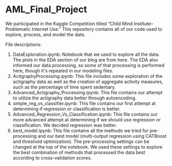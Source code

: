 # AML_Final_Project
We participated in the Kaggle Competition titled “Child Mind Institute–Problematic Internet Use.” This repository contains all of our code used to explore, process, and model the data.

File descriptions:

1. DataExploration.ipynb: Notebook that we used to explore all the data. The plots in the EDA section of our blog are from here. The EDA also informed our data processing, so some of that processing is performed here, though it's repeated in our modeling files.
2. AcitgraphyProcessing.ipynb: This file includes some exploration of the actigraphy data as well as the creation of aggregate activity measures, such as the percentage of time spent sedentary.
3. Advanced_Actigraphy_Processing.ipynb: This file contains our attempt to utilize the actigraphy data better through autoencoding.
4. simple_reg_vs_classifier.ipynb: This file contains our first attempt at determining if regression or classification is better.
5. Advanced_Regression_Vs_Classification.ipynb: This file contains our more advanced attempt at determining if we should use regression or classification. We decided regression was better.
6. best_model.ipynb: This file contains all the methods we tried for pre-processing and our best model (multi-output regression using CATBoost and threshold optimization). The pre-processing settings can be changed at the top of the notebook. We used these settings to explore the best combination of methods that processed the data best according to cross-validation scores.
